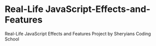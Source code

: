 # Real-Life JavaScript-Effects-and-Features
Real-Life JavaScript Effects and Features Project by Sheryians Coding School 
